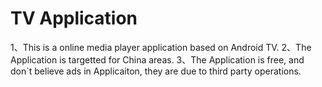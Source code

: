 # TV Application
1、This is a online media player application based on Android TV.
2、The Application is targetted for China areas.
3、The Application is free, and don`t believe ads in Applicaiton, they are due to third party operations.
